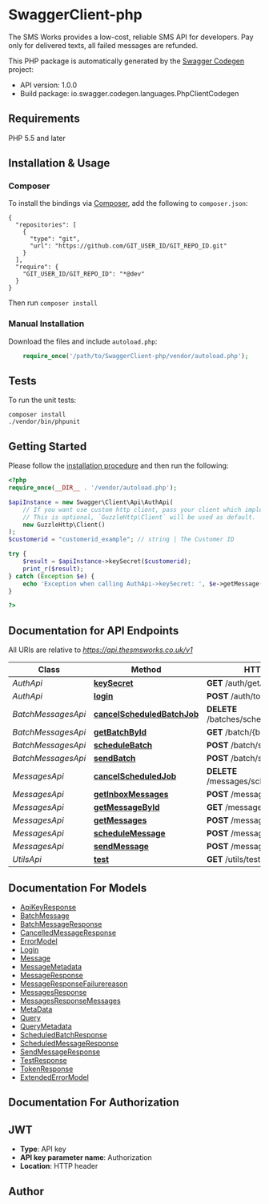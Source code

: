 # SwaggerClient-php
The SMS Works provides a low-cost, reliable SMS API for developers. Pay only for delivered texts, all failed messages are refunded.

This PHP package is automatically generated by the [Swagger Codegen](https://github.com/swagger-api/swagger-codegen) project:

- API version: 1.0.0
- Build package: io.swagger.codegen.languages.PhpClientCodegen

## Requirements

PHP 5.5 and later

## Installation & Usage
### Composer

To install the bindings via [Composer](http://getcomposer.org/), add the following to `composer.json`:

```
{
  "repositories": [
    {
      "type": "git",
      "url": "https://github.com/GIT_USER_ID/GIT_REPO_ID.git"
    }
  ],
  "require": {
    "GIT_USER_ID/GIT_REPO_ID": "*@dev"
  }
}
```

Then run `composer install`

### Manual Installation

Download the files and include `autoload.php`:

```php
    require_once('/path/to/SwaggerClient-php/vendor/autoload.php');
```

## Tests

To run the unit tests:

```
composer install
./vendor/bin/phpunit
```

## Getting Started

Please follow the [installation procedure](#installation--usage) and then run the following:

```php
<?php
require_once(__DIR__ . '/vendor/autoload.php');

$apiInstance = new Swagger\Client\Api\AuthApi(
    // If you want use custom http client, pass your client which implements `GuzzleHttp\ClientInterface`.
    // This is optional, `GuzzleHttp\Client` will be used as default.
    new GuzzleHttp\Client()
);
$customerid = "customerid_example"; // string | The Customer ID

try {
    $result = $apiInstance->keySecret($customerid);
    print_r($result);
} catch (Exception $e) {
    echo 'Exception when calling AuthApi->keySecret: ', $e->getMessage(), PHP_EOL;
}

?>
```

## Documentation for API Endpoints

All URIs are relative to *https://api.thesmsworks.co.uk/v1*

Class | Method | HTTP request | Description
------------ | ------------- | ------------- | -------------
*AuthApi* | [**keySecret**](docs/Api/AuthApi.md#keysecret) | **GET** /auth/getApiKey | 
*AuthApi* | [**login**](docs/Api/AuthApi.md#login) | **POST** /auth/token | 
*BatchMessagesApi* | [**cancelScheduledBatchJob**](docs/Api/BatchMessagesApi.md#cancelscheduledbatchjob) | **DELETE** /batches/schedule/{batchid} | 
*BatchMessagesApi* | [**getBatchById**](docs/Api/BatchMessagesApi.md#getbatchbyid) | **GET** /batch/{batchid} | 
*BatchMessagesApi* | [**scheduleBatch**](docs/Api/BatchMessagesApi.md#schedulebatch) | **POST** /batch/schedule | 
*BatchMessagesApi* | [**sendBatch**](docs/Api/BatchMessagesApi.md#sendbatch) | **POST** /batch/send | 
*MessagesApi* | [**cancelScheduledJob**](docs/Api/MessagesApi.md#cancelscheduledjob) | **DELETE** /messages/schedule/{messageid} | 
*MessagesApi* | [**getInboxMessages**](docs/Api/MessagesApi.md#getinboxmessages) | **POST** /messages/inbox | 
*MessagesApi* | [**getMessageById**](docs/Api/MessagesApi.md#getmessagebyid) | **GET** /messages/{messageid} | 
*MessagesApi* | [**getMessages**](docs/Api/MessagesApi.md#getmessages) | **POST** /messages | 
*MessagesApi* | [**scheduleMessage**](docs/Api/MessagesApi.md#schedulemessage) | **POST** /message/schedule | 
*MessagesApi* | [**sendMessage**](docs/Api/MessagesApi.md#sendmessage) | **POST** /message/send | 
*UtilsApi* | [**test**](docs/Api/UtilsApi.md#test) | **GET** /utils/test | 


## Documentation For Models

 - [ApiKeyResponse](docs/Model/ApiKeyResponse.md)
 - [BatchMessage](docs/Model/BatchMessage.md)
 - [BatchMessageResponse](docs/Model/BatchMessageResponse.md)
 - [CancelledMessageResponse](docs/Model/CancelledMessageResponse.md)
 - [ErrorModel](docs/Model/ErrorModel.md)
 - [Login](docs/Model/Login.md)
 - [Message](docs/Model/Message.md)
 - [MessageMetadata](docs/Model/MessageMetadata.md)
 - [MessageResponse](docs/Model/MessageResponse.md)
 - [MessageResponseFailurereason](docs/Model/MessageResponseFailurereason.md)
 - [MessagesResponse](docs/Model/MessagesResponse.md)
 - [MessagesResponseMessages](docs/Model/MessagesResponseMessages.md)
 - [MetaData](docs/Model/MetaData.md)
 - [Query](docs/Model/Query.md)
 - [QueryMetadata](docs/Model/QueryMetadata.md)
 - [ScheduledBatchResponse](docs/Model/ScheduledBatchResponse.md)
 - [ScheduledMessageResponse](docs/Model/ScheduledMessageResponse.md)
 - [SendMessageResponse](docs/Model/SendMessageResponse.md)
 - [TestResponse](docs/Model/TestResponse.md)
 - [TokenResponse](docs/Model/TokenResponse.md)
 - [ExtendedErrorModel](docs/Model/ExtendedErrorModel.md)


## Documentation For Authorization


## JWT

- **Type**: API key
- **API key parameter name**: Authorization
- **Location**: HTTP header


## Author




